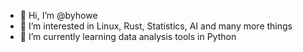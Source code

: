 - 👋 Hi, I’m @byhowe
- 👀 I’m interested in Linux, Rust, Statistics, AI and many more things
- 🌱 I’m currently learning data analysis tools in Python

<!---
byhowe/byhowe is a ✨ special ✨ repository because its `README.md` (this file) appears on your GitHub profile.
You can click the Preview link to take a look at your changes.
--->
